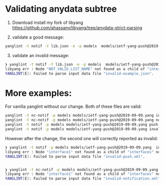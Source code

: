 # Validating anydata subtree

1. Download install my fork of libyang https://github.com/ahassany/libyang/tree/anydata-strict-parsing 

2. validate a good message:
```bash
yanglint -t notif -Y lib.json -e -p models  models/ietf-yang-push@2019-09-09.yang example.json
```

3. validate an invalid message:
```bash
❯ yanglint -t notif -Y lib.json -e -p models  models/ietf-yang-push@2019-09-09.yang invalid-example.json
libyang err : Node "NOT_VALID_LIST_NAME" not found as a child of "interfaces" node. (Data location "/ietf-interfaces:interfaces", line number 14.)
YANGLINT[E]: Failed to parse input data file "invalid-example.json".
```


# More examples:
For vanilla yanglint without our change. Both of these files are valid:

```bash
yanglint -t nc-notif -p models models/ietf-yang-push@2019-09-09.yang invalid-notification.xml
yanglint -t nc-notif -p models models/ietf-yang-push@2019-09-09.yang notification.xml
yanglint -t notif -p models models/ietf-yang-push@2019-09-09.yang push.xml
yanglint -t notif -p models models/ietf-yang-push@2019-09-09.yang invalid-push.xml
```


However after the change, the second one will correctly reported as invalid:
```bash
❯ yanglint -t notif -p models models/ietf-yang-push@2019-09-09.yang  invalid-push.xml
libyang err : Node "interface1" not found as a child of "interfaces" node. (Data location "/ietf-interfaces:interfaces", line number 6.)
YANGLINT[E]: Failed to parse input data file "invalid-push.xml".


❯ yanglint -t nc-notif -p models models/ietf-yang-push@2019-09-09.yang invalid-notification.xml
libyang err : Node "interface1" not found as a child of "interfaces" node. (Data location "/ietf-interfaces:interfaces", line number 8.)
YANGLINT[E]: Failed to parse input data file "invalid-notification.xml".
```
